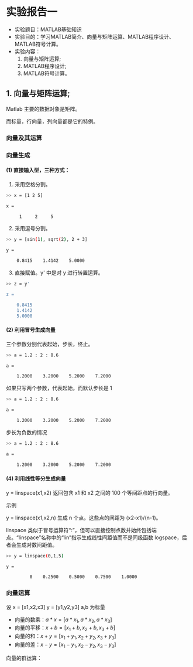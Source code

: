 # 实验报告一
* 实验题目：MATLAB基础知识
* 实验目的：学习MATLAB简介、向量与矩阵运算、MATLAB程序设计、MATLAB符号计算。
* 实验内容：
    1. 向量与矩阵运算;
    2. MATLAB程序设计;
    3. MATLAB符号计算。

## 1. 向量与矩阵运算;
Matlab 主要的数据对象是矩阵。

而标量，行向量，列向量都是它的特例。

### 向量及其运算
### 向量生成
#### (1) 直接输入型，三种方式：

1. 采用空格分割。
```bash
>> x = [1 2 5]

x =

     1     2     5
```
2. 采用逗号分割。
```bash
>> y = [sin(1), sqrt(2), 2 + 3]

y =

    0.8415    1.4142    5.0000
```
3. 直接赋值。y' 中是对 y 进行转置运算。
```bash
>> z = y'

z =

    0.8415
    1.4142
    5.0000
```
#### (2) 利用冒号生成向量

三个参数分别代表起始，步长，终止。

```bash
>> a = 1.2 : 2 : 8.6

a =

    1.2000    3.2000    5.2000    7.2000
```
如果只写两个参数，代表起始，而默认步长是 1 
```bash
>> a = 1.2 : 2 : 8.6

a =

    1.2000    3.2000    5.2000    7.2000
```

步长为负数的情况

```bash
>> a = 1.2 : 2 : 8.6

a =

    1.2000    3.2000    5.2000    7.2000
```

#### (4) 利用线性等分生成向量

y = linspace(x1,x2) 返回包含 x1 和 x2 之间的 100 个等间距点的行向量。

示例

y = linspace(x1,x2,n) 生成 n 个点。这些点的间距为 (x2-x1)/(n-1)。

linspace 类似于冒号运算符“:”，但可以直接控制点数并始终包括端点。“linspace”名称中的“lin”指示生成线性间距值而不是同级函数 logspace，后者会生成对数间距值。

```bash
>> y = linspace(0,1,5)

y =

         0    0.2500    0.5000    0.7500    1.0000
```

### 向量运算
设 x = [x1,x2,x3] y = [y1,y2,y3] a,b 为标量
* 向量的数乘：$a*x = [a*x_1,a*x_2,a*x_3]$
* 向量的平移：$x+b = [x_1 + b,x_2 + b,x_3 + b]$
* 向量的和：$x+y = [x_1+y_1,x_2+y_2,x_3+y_3]$
* 向量的差：$x-y = [x_1-y_1,x_2-y_2,x_3-y_3]$

向量的群运算：



